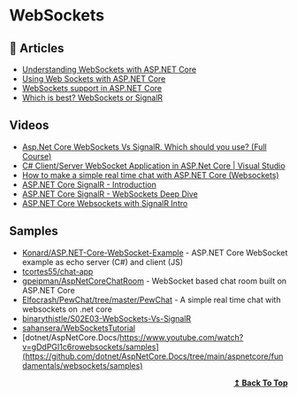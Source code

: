 # WebSockets

## 📝 Articles

- [Understanding WebSockets with ASP.NET Core](https://sahansera.dev/understanding-websockets-with-aspnetcore-5/)
- [Using Web Sockets with ASP.NET Core](https://www.meziantou.net/using-web-sockets-with-asp-net-core.htm)
- [WebSockets support in ASP.NET Core](https://docs.microsoft.com/en-us/aspnet/core/fundamentals/websockets?view=aspnetcore-5.0)
- [Which is best? WebSockets or SignalR](https://dotnetplaybook.com/which-is-best-websockets-or-signalr/)
## Videos
- [Asp.Net Core WebSockets Vs SignalR. Which should you use? (Full Course)](https://www.youtube.com/watch?v=ycVgXe6v1VQ)
- [C# Client/Server WebSocket Application in ASP.Net Core | Visual Studio](https://www.youtube.com/watch?v=gDdPGI1c6ro)
- [How to make a simple real time chat with ASP.NET Core (Websockets)](https://www.youtube.com/watch?v=Yntvw5c40ZY)
- [ASP.NET Core SignalR - Introduction](https://www.youtube.com/watch?v=OwiOvNwc7qc)
- [ASP.NET Core SignalR - WebSockets Deep Dive](https://www.youtube.com/watch?v=6W5gmRgmbuc)
- [ASP.NET Core Websockets with SignalR Intro](https://www.youtube.com/watch?v=Fr4rWZIDdzs)
## Samples
- [Konard/ASP.NET-Core-WebSocket-Example](https://github.com/Konard/ASP.NET-Core-WebSocket-Example) - ASP.NET Core WebSocket example as echo server (C#) and client (JS)
- [tcortes55/chat-app](https://github.com/tcortes55/chat-app)
- [gpeipman/AspNetCoreChatRoom](https://github.com/gpeipman/AspNetCoreChatRoom) - WebSocket based chat room built on ASP.NET Core
- [Elfocrash/PewChat/tree/master/PewChat](https://github.com/Elfocrash/PewChat/tree/master/PewChat) - A simple real time chat with websockets on .net core
- [binarythistle/S02E03-WebSockets-Vs-SignalR](https://github.com/binarythistle/S02E03-WebSockets-Vs-SignalR)
- [sahansera/WebSocketsTutorial](https://github.com/sahansera/WebSocketsTutorial)
- [dotnet/AspNetCore.Docs/https://www.youtube.com/watch?v=gDdPGI1c6rowebsockets/samples](https://github.com/dotnet/AspNetCore.Docs/tree/main/aspnetcore/fundamentals/websockets/samples)
<div align="right">
  <b><a href="#contents">↥ Back To Top</a></b>
</div>
